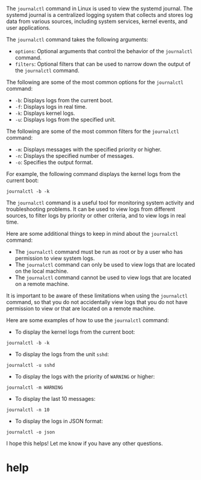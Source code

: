 # 

The `journalctl` command in Linux is used to view the systemd journal. The systemd journal is a centralized logging system that collects and stores log data from various sources, including system services, kernel events, and user applications.

The `journalctl` command takes the following arguments:

* `options`: Optional arguments that control the behavior of the `journalctl` command.
* `filters`: Optional filters that can be used to narrow down the output of the `journalctl` command.

The following are some of the most common options for the `journalctl` command:

* `-b`: Displays logs from the current boot.
* `-f`: Displays logs in real time.
* `-k`: Displays kernel logs.
* `-u`: Displays logs from the specified unit.

The following are some of the most common filters for the `journalctl` command:

* `-m`: Displays messages with the specified priority or higher.
* `-n`: Displays the specified number of messages.
* `-o`: Specifies the output format.

For example, the following command displays the kernel logs from the current boot:

```
journalctl -b -k
```

The `journalctl` command is a useful tool for monitoring system activity and troubleshooting problems. It can be used to view logs from different sources, to filter logs by priority or other criteria, and to view logs in real time.

Here are some additional things to keep in mind about the `journalctl` command:

* The `journalctl` command must be run as root or by a user who has permission to view system logs.
* The `journalctl` command can only be used to view logs that are located on the local machine.
* The `journalctl` command cannot be used to view logs that are located on a remote machine.

It is important to be aware of these limitations when using the `journalctl` command, so that you do not accidentally view logs that you do not have permission to view or that are located on a remote machine.

Here are some examples of how to use the `journalctl` command:

* To display the kernel logs from the current boot:
```
journalctl -b -k
```
* To display the logs from the unit `sshd`:
```
journalctl -u sshd
```
* To display the logs with the priority of `WARNING` or higher:
```
journalctl -m WARNING
```
* To display the last 10 messages:
```
journalctl -n 10
```
* To display the logs in JSON format:
```
journalctl -o json
```

I hope this helps! Let me know if you have any other questions.



# help 

```

```
